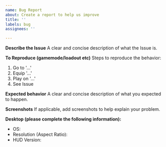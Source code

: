 ```yaml
---
name: Bug Report
about: Create a report to help us improve
title: ''
labels: bug
assignees: ''

---
```


**Describe the Issue**
A clear and concise description of what the Issue is.

**To Reproduce (gamemode/loadout etc)**
Steps to reproduce the behavior:
1. Go to '...'
2. Equip '...'
3. Play on '...'
4. See Issue

**Expected behavior**
A clear and concise description of what you expected to happen.

**Screenshots**
If applicable, add screenshots to help explain your problem.

**Desktop (please complete the following information):**
 - OS: 
 - Resolution (Aspect Ratio):
 - HUD Version:
